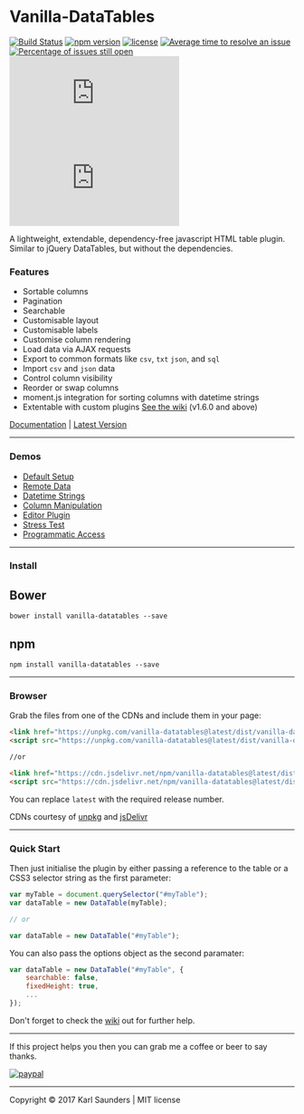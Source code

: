 # Vanilla-DataTables
[![Build Status](https://travis-ci.org/Mobius1/Vanilla-DataTables.svg?branch=master)](https://travis-ci.org/Mobius1/Vanilla-DataTables) [![npm version](https://badge.fury.io/js/vanilla-datatables.svg)](https://badge.fury.io/js/vanilla-datatables) [![license](https://img.shields.io/github/license/mashape/apistatus.svg)](https://github.com/Mobius1/Vanilla-DataTables/blob/master/LICENSE) [![Average time to resolve an issue](http://isitmaintained.com/badge/resolution/mobius1/vanilla-datatables.svg)](http://isitmaintained.com/project/mobius1/vanilla-datatables "Average time to resolve an issue") [![Percentage of issues still open](http://isitmaintained.com/badge/open/mobius1/vanilla-datatables.svg)](http://isitmaintained.com/project/mobius1/vanilla-datatables "Percentage of issues still open") ![](http://img.badgesize.io/Mobius1/Vanilla-DataTables/master/dist/vanilla-dataTables.min.js) ![](http://img.badgesize.io/Mobius1/Vanilla-DataTables/master/dist/vanilla-dataTables.min.js?compression=gzip&label=gzipped)

A lightweight, extendable, dependency-free javascript HTML table plugin. Similar to jQuery DataTables, but without the dependencies.

### Features

* Sortable columns
* Pagination
* Searchable
* Customisable layout
* Customisable labels
* Customise column rendering
* Load data via AJAX requests
* Export to common formats like `csv`, `txt` `json`, and `sql`
* Import `csv` and `json` data
* Control column visibility
* Reorder or swap columns
* moment.js integration for sorting columns with datetime strings
* Extentable with custom plugins [See the wiki](https://github.com/Mobius1/Vanilla-DataTables/wiki/Plugins) (v1.6.0 and above)


[Documentation](https://github.com/Mobius1/Vanilla-DataTables/wiki) | [Latest Version](https://github.com/Mobius1/Vanilla-DataTables/releases/tag/1.6.10)

---

### Demos

* [Default Setup](https://codepen.io/Mobius1/pen/VadmKb)
* [Remote Data](https://codepen.io/Mobius1/pen/XaRepW?editors=0010)
* [Datetime Strings](https://codepen.io/Mobius1/pen/jwXPKN?editors=0010)
* [Column Manipulation](https://codepen.io/Mobius1/pen/WEmGwJ?editors=0010)
* [Editor Plugin](https://s.codepen.io/Mobius1/debug/rGpMMY)
* [Stress Test](https://s.codepen.io/Mobius1/pen/qjLaKd)
* [Programmatic Access](https://s.codepen.io/Mobius1/pen/rwGyJa)

---

### Install

## Bower
```
bower install vanilla-datatables --save
```

## npm
```
npm install vanilla-datatables --save
```

---

### Browser

Grab the files from one of the CDNs and include them in your page:

```html
<link href="https://unpkg.com/vanilla-datatables@latest/dist/vanilla-dataTables.min.css" rel="stylesheet" type="text/css">
<script src="https://unpkg.com/vanilla-datatables@latest/dist/vanilla-dataTables.min.js" type="text/javascript"></script>

//or

<link href="https://cdn.jsdelivr.net/npm/vanilla-datatables@latest/dist/vanilla-dataTables.min.css" rel="stylesheet" type="text/css">
<script src="https://cdn.jsdelivr.net/npm/vanilla-datatables@latest/dist/vanilla-dataTables.min.js" type="text/javascript"></script>
```

You can replace `latest` with the required release number.

CDNs courtesy of [unpkg](https://unpkg.com/#/) and [jsDelivr](http://www.jsdelivr.com/)

---

### Quick Start

Then just initialise the plugin by either passing a reference to the table or a CSS3 selector string as the first parameter:

```javascript
var myTable = document.querySelector("#myTable");
var dataTable = new DataTable(myTable);

// or

var dataTable = new DataTable("#myTable");

```

You can also pass the options object as the second paramater:

```javascript
var dataTable = new DataTable("#myTable", {
	searchable: false,
	fixedHeight: true,
	...
});
```

Don't forget to check the [wiki](https://github.com/Mobius1/Vanilla-DataTables/wiki) out for further help.

---

If this project helps you then you can grab me a coffee or beer to say thanks.

[![paypal](https://www.paypalobjects.com/en_US/i/btn/btn_donateCC_LG.gif)](https://www.paypal.com/cgi-bin/webscr?cmd=_s-xclick&hosted_button_id=9B9KD4X57X8V8)

---

Copyright © 2017 Karl Saunders | MIT license
